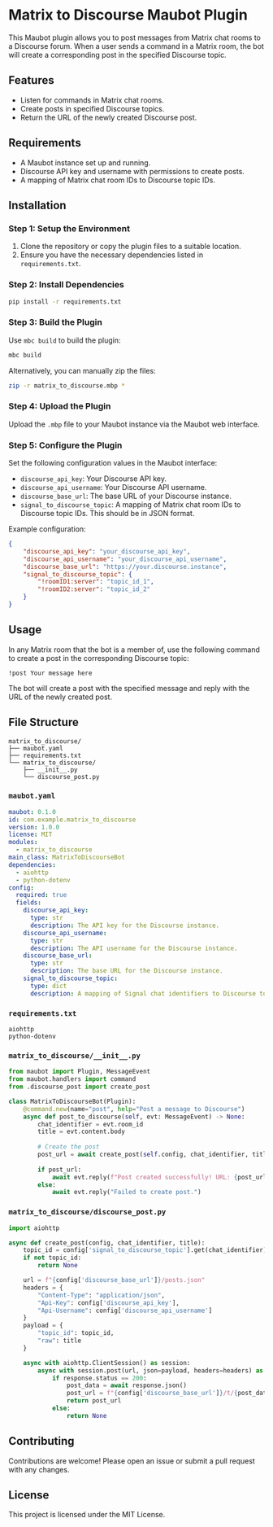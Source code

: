 # Matrix to Discourse Maubot Plugin

This Maubot plugin allows you to post messages from Matrix chat rooms to a Discourse forum. When a user sends a command in a Matrix room, the bot will create a corresponding post in the specified Discourse topic.

## Features

- Listen for commands in Matrix chat rooms.
- Create posts in specified Discourse topics.
- Return the URL of the newly created Discourse post.

## Requirements

- A Maubot instance set up and running.
- Discourse API key and username with permissions to create posts.
- A mapping of Matrix chat room IDs to Discourse topic IDs.

## Installation

### Step 1: Setup the Environment

1. Clone the repository or copy the plugin files to a suitable location.
2. Ensure you have the necessary dependencies listed in `requirements.txt`.

### Step 2: Install Dependencies

```bash
pip install -r requirements.txt
```

### Step 3: Build the Plugin

Use `mbc build` to build the plugin:

```bash
mbc build
```

Alternatively, you can manually zip the files:

```bash
zip -r matrix_to_discourse.mbp *
```

### Step 4: Upload the Plugin

Upload the `.mbp` file to your Maubot instance via the Maubot web interface.

### Step 5: Configure the Plugin

Set the following configuration values in the Maubot interface:

- `discourse_api_key`: Your Discourse API key.
- `discourse_api_username`: Your Discourse API username.
- `discourse_base_url`: The base URL of your Discourse instance.
- `signal_to_discourse_topic`: A mapping of Matrix chat room IDs to Discourse topic IDs. This should be in JSON format.

Example configuration:

```json
{
    "discourse_api_key": "your_discourse_api_key",
    "discourse_api_username": "your_discourse_api_username",
    "discourse_base_url": "https://your.discourse.instance",
    "signal_to_discourse_topic": {
        "!roomID1:server": "topic_id_1",
        "!roomID2:server": "topic_id_2"
    }
}
```

## Usage

In any Matrix room that the bot is a member of, use the following command to create a post in the corresponding Discourse topic:

```plaintext
!post Your message here
```

The bot will create a post with the specified message and reply with the URL of the newly created post.

## File Structure

```
matrix_to_discourse/
├── maubot.yaml
├── requirements.txt
└── matrix_to_discourse/
    ├── __init__.py
    └── discourse_post.py
```

### `maubot.yaml`

```yaml
maubot: 0.1.0
id: com.example.matrix_to_discourse
version: 1.0.0
license: MIT
modules:
  - matrix_to_discourse
main_class: MatrixToDiscourseBot
dependencies:
  - aiohttp
  - python-dotenv
config:
  required: true
  fields:
    discourse_api_key:
      type: str
      description: The API key for the Discourse instance.
    discourse_api_username:
      type: str
      description: The API username for the Discourse instance.
    discourse_base_url:
      type: str
      description: The base URL for the Discourse instance.
    signal_to_discourse_topic:
      type: dict
      description: A mapping of Signal chat identifiers to Discourse topic IDs.
```

### `requirements.txt`

```
aiohttp
python-dotenv
```

### `matrix_to_discourse/__init__.py`

```python
from maubot import Plugin, MessageEvent
from maubot.handlers import command
from .discourse_post import create_post

class MatrixToDiscourseBot(Plugin):
    @command.new(name="post", help="Post a message to Discourse")
    async def post_to_discourse(self, evt: MessageEvent) -> None:
        chat_identifier = evt.room_id
        title = evt.content.body
        
        # Create the post
        post_url = await create_post(self.config, chat_identifier, title)
        
        if post_url:
            await evt.reply(f"Post created successfully! URL: {post_url}")
        else:
            await evt.reply("Failed to create post.")
```

### `matrix_to_discourse/discourse_post.py`

```python
import aiohttp

async def create_post(config, chat_identifier, title):
    topic_id = config['signal_to_discourse_topic'].get(chat_identifier)
    if not topic_id:
        return None

    url = f"{config['discourse_base_url']}/posts.json"
    headers = {
        "Content-Type": "application/json",
        "Api-Key": config['discourse_api_key'],
        "Api-Username": config['discourse_api_username']
    }
    payload = {
        "topic_id": topic_id,
        "raw": title
    }

    async with aiohttp.ClientSession() as session:
        async with session.post(url, json=payload, headers=headers) as response:
            if response.status == 200:
                post_data = await response.json()
                post_url = f"{config['discourse_base_url']}/t/{post_data['topic_slug']}/{post_data['topic_id']}/{post_data['post_number']}"
                return post_url
            else:
                return None
```

## Contributing

Contributions are welcome! Please open an issue or submit a pull request with any changes.

## License

This project is licensed under the MIT License.
